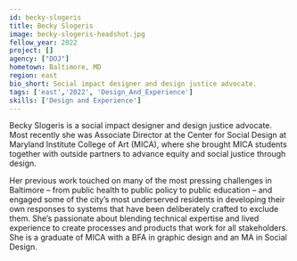 ```yaml
---
id: becky-slogeris
title: Becky Slogeris
image: becky-slogeris-headshot.jpg
fellow_year: 2022
project: []
agency: ["DOJ"]
hometown: Baltimore, MD
region: east
bio_short: Social impact designer and design justice advocate.
tags: ['east','2022', 'Design_And_Experience']
skills: ['Design and Experience']
---
```


Becky Slogeris is a social impact designer and design justice advocate. Most recently she was Associate Director at the Center for Social Design at Maryland Institute College of Art (MICA), where she brought MICA students together with outside partners to advance equity and social justice through design. 

Her previous work touched on many of the most pressing challenges in Baltimore – from public health to public policy to public education – and engaged some of the city’s most underserved residents in developing their own responses to systems that have been deliberately crafted to exclude them. She’s passionate about blending technical expertise and lived experience to create processes and products that work for all stakeholders. She is a graduate of MICA with a BFA in graphic design and an MA in Social Design.
